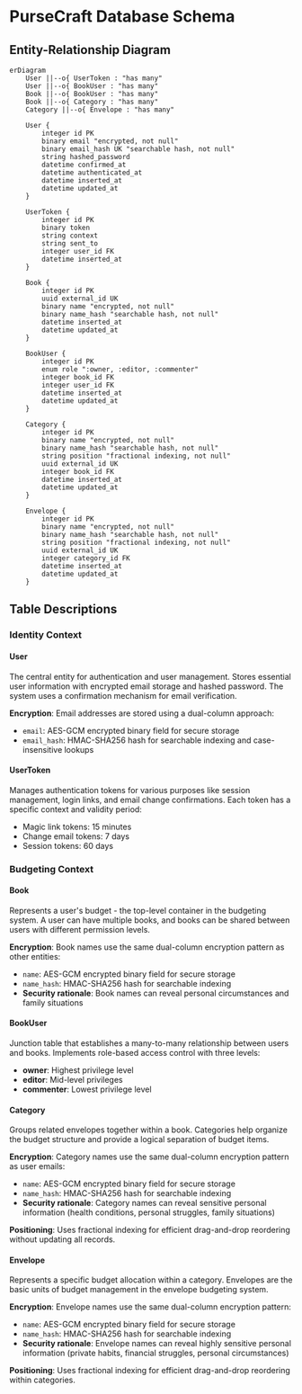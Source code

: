 # PurseCraft Database Schema

## Entity-Relationship Diagram

```mermaid
erDiagram
    User ||--o{ UserToken : "has many"
    User ||--o{ BookUser : "has many"
    Book ||--o{ BookUser : "has many"
    Book ||--o{ Category : "has many"
    Category ||--o{ Envelope : "has many"
    
    User {
        integer id PK
        binary email "encrypted, not null"
        binary email_hash UK "searchable hash, not null"
        string hashed_password
        datetime confirmed_at
        datetime authenticated_at
        datetime inserted_at
        datetime updated_at
    }
    
    UserToken {
        integer id PK
        binary token
        string context
        string sent_to
        integer user_id FK
        datetime inserted_at
    }
    
    Book {
        integer id PK
        uuid external_id UK
        binary name "encrypted, not null"
        binary name_hash "searchable hash, not null"
        datetime inserted_at
        datetime updated_at
    }
    
    BookUser {
        integer id PK
        enum role ":owner, :editor, :commenter"
        integer book_id FK
        integer user_id FK
        datetime inserted_at
        datetime updated_at
    }
    
    Category {
        integer id PK
        binary name "encrypted, not null"
        binary name_hash "searchable hash, not null"
        string position "fractional indexing, not null"
        uuid external_id UK
        integer book_id FK
        datetime inserted_at
        datetime updated_at
    }
    
    Envelope {
        integer id PK
        binary name "encrypted, not null"
        binary name_hash "searchable hash, not null"
        string position "fractional indexing, not null"
        uuid external_id UK
        integer category_id FK
        datetime inserted_at
        datetime updated_at
    }
```

## Table Descriptions

### Identity Context

#### User

The central entity for authentication and user management. Stores essential user information with encrypted email storage and hashed password. The system uses a confirmation mechanism for email verification.

**Encryption**: Email addresses are stored using a dual-column approach:
- `email`: AES-GCM encrypted binary field for secure storage
- `email_hash`: HMAC-SHA256 hash for searchable indexing and case-insensitive lookups

#### UserToken

Manages authentication tokens for various purposes like session management, login links, and email change confirmations. Each token has a specific context and validity period:
- Magic link tokens: 15 minutes
- Change email tokens: 7 days
- Session tokens: 60 days

### Budgeting Context

#### Book

Represents a user's budget - the top-level container in the budgeting system. A user can have multiple books, and books can be shared between users with different permission levels.

**Encryption**: Book names use the same dual-column encryption pattern as other entities:
- `name`: AES-GCM encrypted binary field for secure storage
- `name_hash`: HMAC-SHA256 hash for searchable indexing
- **Security rationale**: Book names can reveal personal circumstances and family situations

#### BookUser

Junction table that establishes a many-to-many relationship between users and books. Implements role-based access control with three levels:
- **owner**: Highest privilege level
- **editor**: Mid-level privileges
- **commenter**: Lowest privilege level

#### Category

Groups related envelopes together within a book. Categories help organize the budget structure and provide a logical separation of budget items.

**Encryption**: Category names use the same dual-column encryption pattern as user emails:
- `name`: AES-GCM encrypted binary field for secure storage
- `name_hash`: HMAC-SHA256 hash for searchable indexing
- **Security rationale**: Category names can reveal sensitive personal information (health conditions, personal struggles, family situations)

**Positioning**: Uses fractional indexing for efficient drag-and-drop reordering without updating all records.

#### Envelope

Represents a specific budget allocation within a category. Envelopes are the basic units of budget management in the envelope budgeting system.

**Encryption**: Envelope names use the same dual-column encryption pattern:
- `name`: AES-GCM encrypted binary field for secure storage
- `name_hash`: HMAC-SHA256 hash for searchable indexing
- **Security rationale**: Envelope names can reveal highly sensitive personal information (private habits, financial struggles, personal circumstances)

**Positioning**: Uses fractional indexing for efficient drag-and-drop reordering within categories.
